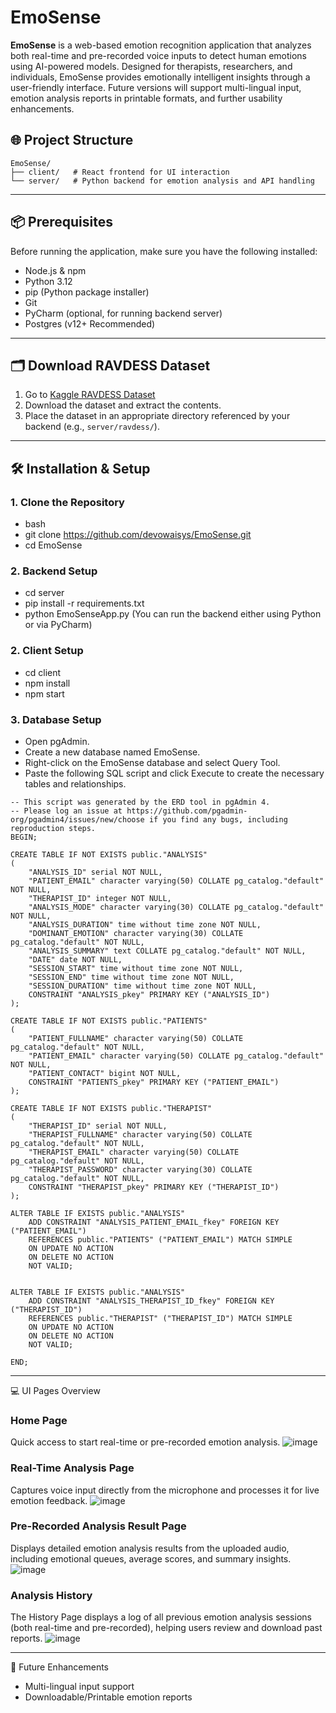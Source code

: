 # EmoSense

**EmoSense** is a web-based emotion recognition application that analyzes both real-time and pre-recorded voice inputs to detect human emotions using AI-powered models. Designed for therapists, researchers, and individuals, EmoSense provides emotionally intelligent insights through a user-friendly interface. Future versions will support multi-lingual input, emotion analysis reports in printable formats, and further usability enhancements.

## 🌐 Project Structure

```
EmoSense/
├── client/   # React frontend for UI interaction
└── server/   # Python backend for emotion analysis and API handling
```

---

## 📦 Prerequisites

Before running the application, make sure you have the following installed:

- Node.js & npm
- Python 3.12
- pip (Python package installer)
- Git
- PyCharm (optional, for running backend server)
- Postgres (v12+ Recommended)

---

## 🗂 Download RAVDESS Dataset

1. Go to [Kaggle RAVDESS Dataset](https://www.kaggle.com/datasets/uwrfkaggler/ravdess-emotional-speech-audio)  
2. Download the dataset and extract the contents.
3. Place the dataset in an appropriate directory referenced by your backend (e.g., `server/ravdess/`).

---

## 🛠 Installation & Setup

### 1. Clone the Repository
- bash
- git clone https://github.com/devowaisys/EmoSense.git
- cd EmoSense

### 2. Backend Setup
- cd server
- pip install -r requirements.txt
- python EmoSenseApp.py (You can run the backend either using Python or via PyCharm)

### 2. Client Setup
- cd client
- npm install
- npm start

### 3. Database Setup
- Open pgAdmin.
- Create a new database named EmoSense.
- Right-click on the EmoSense database and select Query Tool.
- Paste the following SQL script and click Execute to create the necessary tables and relationships.
```
-- This script was generated by the ERD tool in pgAdmin 4.
-- Please log an issue at https://github.com/pgadmin-org/pgadmin4/issues/new/choose if you find any bugs, including reproduction steps.
BEGIN;

CREATE TABLE IF NOT EXISTS public."ANALYSIS"
(
    "ANALYSIS_ID" serial NOT NULL,
    "PATIENT_EMAIL" character varying(50) COLLATE pg_catalog."default" NOT NULL,
    "THERAPIST_ID" integer NOT NULL,
    "ANALYSIS_MODE" character varying(30) COLLATE pg_catalog."default" NOT NULL,
    "ANALYSIS_DURATION" time without time zone NOT NULL,
    "DOMINANT_EMOTION" character varying(30) COLLATE pg_catalog."default" NOT NULL,
    "ANALYSIS_SUMMARY" text COLLATE pg_catalog."default" NOT NULL,
    "DATE" date NOT NULL,
    "SESSION_START" time without time zone NOT NULL,
    "SESSION_END" time without time zone NOT NULL,
    "SESSION_DURATION" time without time zone NOT NULL,
    CONSTRAINT "ANALYSIS_pkey" PRIMARY KEY ("ANALYSIS_ID")
);

CREATE TABLE IF NOT EXISTS public."PATIENTS"
(
    "PATIENT_FULLNAME" character varying(50) COLLATE pg_catalog."default" NOT NULL,
    "PATIENT_EMAIL" character varying(50) COLLATE pg_catalog."default" NOT NULL,
    "PATIENT_CONTACT" bigint NOT NULL,
    CONSTRAINT "PATIENTS_pkey" PRIMARY KEY ("PATIENT_EMAIL")
);

CREATE TABLE IF NOT EXISTS public."THERAPIST"
(
    "THERAPIST_ID" serial NOT NULL,
    "THERAPIST_FULLNAME" character varying(50) COLLATE pg_catalog."default" NOT NULL,
    "THERAPIST_EMAIL" character varying(50) COLLATE pg_catalog."default" NOT NULL,
    "THERAPIST_PASSWORD" character varying(30) COLLATE pg_catalog."default" NOT NULL,
    CONSTRAINT "THERAPIST_pkey" PRIMARY KEY ("THERAPIST_ID")
);

ALTER TABLE IF EXISTS public."ANALYSIS"
    ADD CONSTRAINT "ANALYSIS_PATIENT_EMAIL_fkey" FOREIGN KEY ("PATIENT_EMAIL")
    REFERENCES public."PATIENTS" ("PATIENT_EMAIL") MATCH SIMPLE
    ON UPDATE NO ACTION
    ON DELETE NO ACTION
    NOT VALID;


ALTER TABLE IF EXISTS public."ANALYSIS"
    ADD CONSTRAINT "ANALYSIS_THERAPIST_ID_fkey" FOREIGN KEY ("THERAPIST_ID")
    REFERENCES public."THERAPIST" ("THERAPIST_ID") MATCH SIMPLE
    ON UPDATE NO ACTION
    ON DELETE NO ACTION
    NOT VALID;

END;
```
---

💻 UI Pages Overview
### Home Page
Quick access to start real-time or pre-recorded emotion analysis.
![image](https://github.com/user-attachments/assets/48f57dda-2dfd-4bcc-8fab-cddb4c0c190d)

### Real-Time Analysis Page
Captures voice input directly from the microphone and processes it for live emotion feedback.
![image](https://github.com/user-attachments/assets/ce4e9176-76f3-4b86-b9ee-dad677dec7e1)

### Pre-Recorded Analysis Result Page
Displays detailed emotion analysis results from the uploaded audio, including emotional queues, average scores, and summary insights.
![image](https://github.com/user-attachments/assets/3b41c006-3ffc-4f39-875e-9020dab64dfa)

### Analysis History
The History Page displays a log of all previous emotion analysis sessions (both real-time and pre-recorded), helping users review and download past reports.
![image](https://github.com/user-attachments/assets/a2b31046-b938-4e48-bf8c-0f4499c8cab8)

---

📌 Future Enhancements
- Multi-lingual input support
- Downloadable/Printable emotion reports
